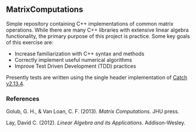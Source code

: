 ## MatrixComputations

Simple repository containing C++ implementations of common matrix operations. While there are many C++ libraries with extensive linear algebra functionality, the primary purpose of this project is practice. Some key goals of this exercise are:

* Increase familiarization with C++ syntax and methods
* Correctly implement useful numerical algorithms
* Improve Test Driven Development (TDD) practices

Presently tests are written using the single header implementation of [Catch v2.13.4](https://github.com/catchorg/Catch2/tree/v2.x).

### References
Golub, G. H., & Van Loan, C. F. (2013). *Matrix Computations*. JHU press.

Lay, David C. (2012). *Linear Algebra and its Applications*. Addison-Wesley.
